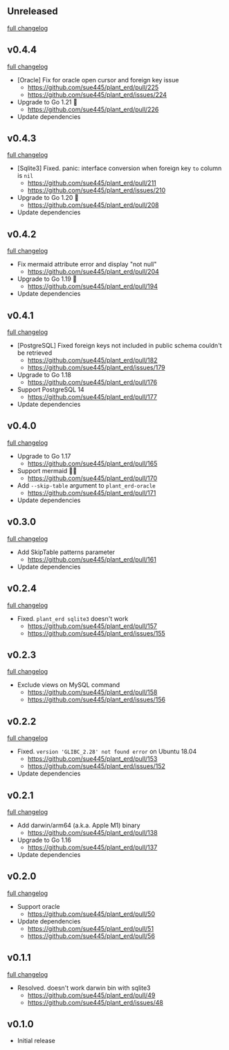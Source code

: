 ## Unreleased
[full changelog](http://github.com/sue445/plant_erd/compare/v0.4.4...master)

## v0.4.4
[full changelog](http://github.com/sue445/plant_erd/compare/v0.4.3...v0.4.4)

* [Oracle] Fix for oracle open cursor and foreign key issue
  * https://github.com/sue445/plant_erd/pull/225
  * https://github.com/sue445/plant_erd/issues/224
* Upgrade to Go 1.21 :rocket:
  * https://github.com/sue445/plant_erd/pull/226
* Update dependencies

## v0.4.3
[full changelog](http://github.com/sue445/plant_erd/compare/v0.4.2...v0.4.3)

* [Sqlite3] Fixed. panic: interface conversion when foreign key `to` column is `nil`
  * https://github.com/sue445/plant_erd/pull/211
  * https://github.com/sue445/plant_erd/issues/210
* Upgrade to Go 1.20 :rocket:
  * https://github.com/sue445/plant_erd/pull/208
* Update dependencies

## v0.4.2
[full changelog](http://github.com/sue445/plant_erd/compare/v0.4.1...v0.4.2)

* Fix mermaid attribute error and display "not null"
  * https://github.com/sue445/plant_erd/pull/204
* Upgrade to Go 1.19 :rocket:
  * https://github.com/sue445/plant_erd/pull/194
* Update dependencies

## v0.4.1
[full changelog](http://github.com/sue445/plant_erd/compare/v0.4.0...v0.4.1)

* [PostgreSQL] Fixed foreign keys not included in public schema couldn't be retrieved
  * https://github.com/sue445/plant_erd/pull/182
  * https://github.com/sue445/plant_erd/issues/179
* Upgrade to Go 1.18
  * https://github.com/sue445/plant_erd/pull/176
* Support PostgreSQL 14
  * https://github.com/sue445/plant_erd/pull/177
* Update dependencies

## v0.4.0
[full changelog](http://github.com/sue445/plant_erd/compare/v0.3.0...v0.4.0)

* Upgrade to Go 1.17
  * https://github.com/sue445/plant_erd/pull/165
* Support mermaid :mermaid:
  * https://github.com/sue445/plant_erd/pull/170
* Add `--skip-table` argument to `plant_erd-oracle`
  * https://github.com/sue445/plant_erd/pull/171
* Update dependencies

## v0.3.0
[full changelog](http://github.com/sue445/plant_erd/compare/v0.2.4...v0.3.0)

* Add SkipTable patterns parameter
  * https://github.com/sue445/plant_erd/pull/161
* Update dependencies

## v0.2.4
[full changelog](http://github.com/sue445/plant_erd/compare/v0.2.3...v0.2.4)

* Fixed. `plant_erd sqlite3` doesn't work
  * https://github.com/sue445/plant_erd/pull/157
  * https://github.com/sue445/plant_erd/issues/155

## v0.2.3
[full changelog](http://github.com/sue445/plant_erd/compare/v0.2.2...v0.2.3)

* Exclude views on MySQL command
  * https://github.com/sue445/plant_erd/pull/158
  * https://github.com/sue445/plant_erd/issues/156

## v0.2.2
[full changelog](http://github.com/sue445/plant_erd/compare/v0.2.1...v0.2.2)

* Fixed. `version 'GLIBC_2.28' not found error` on Ubuntu 18.04
  * https://github.com/sue445/plant_erd/pull/153
  * https://github.com/sue445/plant_erd/issues/152
* Update dependencies

## v0.2.1
[full changelog](http://github.com/sue445/plant_erd/compare/v0.2.0...v0.2.1)

* Add darwin/arm64 (a.k.a. Apple M1) binary
  * https://github.com/sue445/plant_erd/pull/138
* Upgrade to Go 1.16
  * https://github.com/sue445/plant_erd/pull/137
* Update dependencies

## v0.2.0
[full changelog](http://github.com/sue445/plant_erd/compare/v0.1.1...v0.2.0)

* Support oracle
  * https://github.com/sue445/plant_erd/pull/50
* Update dependencies
  * https://github.com/sue445/plant_erd/pull/51
  * https://github.com/sue445/plant_erd/pull/56

## v0.1.1
[full changelog](http://github.com/sue445/plant_erd/compare/v0.1.0...v0.1.1)

* Resolved. doesn't work darwin bin with sqlite3
  * https://github.com/sue445/plant_erd/pull/49
  * https://github.com/sue445/plant_erd/issues/48

## v0.1.0
* Initial release
